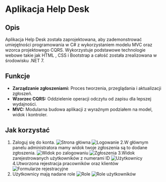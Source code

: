 # Aplikacja Help Desk

## Opis
Aplikacja Help Desk została zaprojektowana, aby zademonstrować umiejętności programowania w C# z wykorzystaniem modelu MVC oraz wzorca projektowego CQRS. Wykorzystuje podstawowe technologie webowe takie jak HTML , CSS i Bootstrap a całość została zrealizowana w środowisku .NET 7.

## Funkcje
- **Zarządzanie zgłoszeniami:** Proces tworzenia, przeglądania i aktualizacji zgłoszeń.
- **Wzorzec CQRS:** Oddzielenie operacji odczytu od zapisu dla lepszej wydajności.
- **MVC:** Modularna budowa aplikacji z wyraźnym podziałem na model, widok i kontroler.
## Jak korzystać
1. Zaloguj się do konta.
![Strona główna](https://i.ibb.co/YXhLWFK/Zrzut-ekranu-2024-03-27-145840.png)
![Logowanie](https://i.ibb.co/pf9kfwt/Zrzut-ekranu-2024-03-27-145858.png)
2.W głównym panelu administratora mamy widok twoje zgłoszenia są to dodane zgłoszenia.
![Widok po zalogowaniu](https://i.ibb.co/2YrrLZ8/Zrzut-ekranu-2024-03-27-145913.png)
![Zgłoszenia](https://i.ibb.co/y4h4QSb/Zrzut-ekranu-2024-03-27-145932.png)
3.Widok zarejestrowanych użytkowników z numerami ID
![Użytkownicy](https://i.ibb.co/T18YmTP/Zrzut-ekranu-2024-03-27-145943.png)
4.Utworzona rejestracja pracowników oraz klientów
![Formularze rejestracyjne](https://i.ibb.co/w0DJvCB/Zrzut-ekranu-2024-03-27-145954.png)
5. Użytkownicy mają nadane role
![Role](https://i.ibb.co/86rWph6/Zrzut-ekranu-2024-03-27-153255.png)
![Role użytkowników](https://i.ibb.co/MnvdxyF/Zrzut-ekranu-2024-03-27-153330.png)
